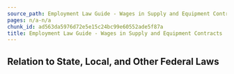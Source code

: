 ```yaml
---
source_path: Employment Law Guide - Wages in Supply and Equipment Contracts.md
pages: n/a-n/a
chunk_id: ad563da5976d72e5e15c24bc99e60552ade5f87a
title: Employment Law Guide - Wages in Supply and Equipment Contracts
---
```

## Relation to State, Local, and Other Federal Laws
